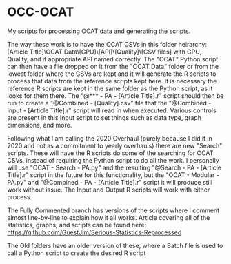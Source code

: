 # OCC-OCAT
My scripts for processing OCAT data and generating the scripts.

The way these work is to have the OCAT CSVs in this folder heirarchy: \[Article Title\]\OCAT Data\\\[GPU\]\\\[API\]\\\[Quality\]\\\[CSV files\] with GPU, Quality, and if appropriate API named correctly.
The "OCAT" Python script can then have a file dropped on it from the "OCAT Data" folder or from the lowest folder where the CSVs are kept and it will generate the R scripts to process that data from the reference scripts kept here.
It is necessary the reference R scripts are kept in the same folder as the Python script, as it looks for them there.
The "@*** - PA - \[Article Title\].r" script should then be run to create a "@Combined - \[Quality\].csv" file that the "@Combined - Input - \[Article Title\].r" script will read in when executed.
Various controls are present in this Input script to set things such as data type, graph dimensions, and more.

Following what I am calling the 2020 Overhaul (purely because I did it in 2020 and not as a commitment to yearly overhauls) there are new "Search" scripts.
These will have the R scripts do some of the searching for OCAT CSVs, instead of requiring the Python script to do all the work.
I personally will use "OCAT - Search - PA.py" and the resulting "@Search - PA - \[Article Title\].r" script in the future for this functionality, but the "OCAT - Modular - PA.py" and "@Combined - PA - \[Article Title\].r" script it will produce still work without issue.
The Input and Output R scripts will work with either process.

The Fully Commented branch has versions of the scripts where I comment almost line-by-line to explain how it all works.
Article covering all of the statistics, graphs, and scripts can be found here: https://github.com/GuestJim/Serious-Statistics-Reprocessed

The Old folders have an older version of these, where a Batch file is used to call a Python script to create the desired R script

